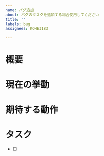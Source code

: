 ```yaml
---
name: バグ追加
about: バグのタスクを追加する場合使用してください
title: ''
labels: bug
assignees: KOHEI183

---
```


# 概要
# 現在の挙動
# 期待する動作
# タスク
- [ ]
